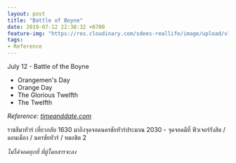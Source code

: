 ```yaml
---
layout: post
title: "Battle of Boyne"
date: 2019-07-12 22:38:32 +0700
feature-img: "https://res.cloudinary.com/sdees-reallife/image/upload/v1555658919/sample_feature_img.png"
tags:
- Reference
---
```

July 12 - Battle of the Boyne

- Orangemen's Day
- Orange Day
- The Glorious Twelfth
- The Twelfth

*Reference: [timeanddate.com](https://www.timeanddate.com/holidays/uk/orangemen-day)*

<i class="fa fa-child" style="color:plum"></i>

ราชสีมาทัวร์ เที่ยวกลับ 1630 มาถึงจุดจอดนครชัยทัวร์ประมาณ 2030 - จุดจอดมีที่ ฟิวเจอร์รังสิต / ดอนเมือง / นครชัยทัวร์ / หมอชิต 2

*ไม่ได้จอดทุกที่ ที่ผู้โดยสารจะลง*

